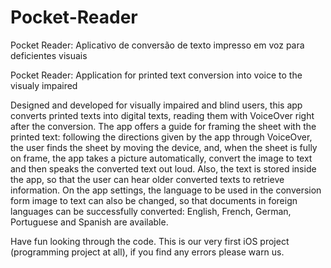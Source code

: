 Pocket-Reader
=============

Pocket Reader: Aplicativo de conversão de texto impresso em voz para deficientes visuais

Pocket Reader: Application for printed text conversion into voice to the visualy impaired


Designed and developed for visually impaired and blind users, this app converts printed texts into digital texts, reading them with VoiceOver right after the conversion. The app offers a guide for framing the sheet with the printed text: following the directions given by the app through VoiceOver, the user finds the sheet by moving the device, and, when the sheet is fully on frame, the app takes a picture automatically, convert the image to text and then speaks the converted text out loud. Also, the text is stored inside the app, so that the user can hear older converted texts to retrieve information. On the app settings, the language to be used in the conversion form image to text can also be changed, so that documents in foreign languages can be successfully converted: English, French, German, Portuguese and Spanish are available.


Have fun looking through the code. This is our very first iOS project (programming project at all), if you find any errors please warn us.
